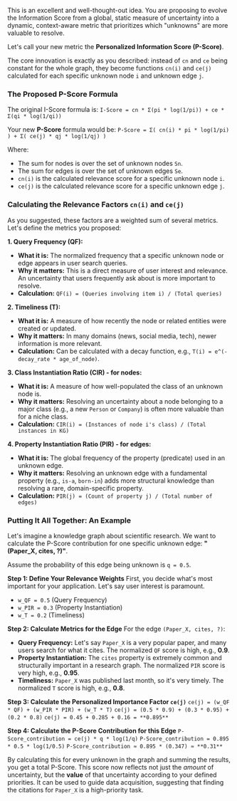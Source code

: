 This is an excellent and well-thought-out idea. You are proposing to evolve the Information Score from a global, static measure of uncertainty into a dynamic, context-aware metric that prioritizes which "unknowns" are more valuable to resolve.

Let's call your new metric the **Personalized Information Score (P-Score)**.

The core innovation is exactly as you described: instead of `cn` and `ce` being constant for the whole graph, they become functions `cn(i)` and `ce(j)` calculated for each specific unknown node `i` and unknown edge `j`.

### The Proposed P-Score Formula

The original I-Score formula is:
`I-Score = cn * Σ(pi * log(1/pi)) + ce * Σ(qi * log(1/qi))`

Your new **P-Score** formula would be:
`P-Score = Σ( cn(i) * pi * log(1/pi) ) + Σ( ce(j) * qj * log(1/qj) )`

Where:
*   The sum for nodes is over the set of unknown nodes `Sn`.
*   The sum for edges is over the set of unknown edges `Se`.
*   `cn(i)` is the calculated relevance score for a specific unknown node `i`.
*   `ce(j)` is the calculated relevance score for a specific unknown edge `j`.

### Calculating the Relevance Factors `cn(i)` and `ce(j)`

As you suggested, these factors are a weighted sum of several metrics. Let's define the metrics you proposed:

**1. Query Frequency (QF):**
*   **What it is:** The normalized frequency that a specific unknown node or edge appears in user search queries.
*   **Why it matters:** This is a direct measure of user interest and relevance. An uncertainty that users frequently ask about is more important to resolve.
*   **Calculation:** `QF(i) = (Queries involving item i) / (Total queries)`

**2. Timeliness (T):**
*   **What it is:** A measure of how recently the node or related entities were created or updated.
*   **Why it matters:** In many domains (news, social media, tech), newer information is more relevant.
*   **Calculation:** Can be calculated with a decay function, e.g., `T(i) = e^(-decay_rate * age_of_node)`.

**3. Class Instantiation Ratio (CIR) - for nodes:**
*   **What it is:** A measure of how well-populated the class of an unknown node is.
*   **Why it matters:** Resolving an uncertainty about a node belonging to a major class (e.g., a new `Person` or `Company`) is often more valuable than for a niche class.
*   **Calculation:** `CIR(i) = (Instances of node i's class) / (Total instances in KG)`

**4. Property Instantiation Ratio (PIR) - for edges:**
*   **What it is:** The global frequency of the property (predicate) used in an unknown edge.
*   **Why it matters:** Resolving an unknown edge with a fundamental property (e.g., `is-a`, `born-in`) adds more structural knowledge than resolving a rare, domain-specific property.
*   **Calculation:** `PIR(j) = (Count of property j) / (Total number of edges)`

### Putting It All Together: An Example

Let's imagine a knowledge graph about scientific research. We want to calculate the P-Score contribution for one specific unknown edge: **"(Paper_X, cites, ?)"**.

Assume the probability of this edge being unknown is `q = 0.5`.

**Step 1: Define Your Relevance Weights**
First, you decide what's most important for your application. Let's say user interest is paramount.
*   `w_QF = 0.5` (Query Frequency)
*   `w_PIR = 0.3` (Property Instantiation)
*   `w_T = 0.2` (Timeliness)

**Step 2: Calculate Metrics for the Edge**
For the edge `(Paper_X, cites, ?)`:
*   **Query Frequency:** Let's say `Paper_X` is a very popular paper, and many users search for what it cites. The normalized `QF` score is high, e.g., **0.9**.
*   **Property Instantiation:** The `cites` property is extremely common and structurally important in a research graph. The normalized `PIR` score is very high, e.g., **0.95**.
*   **Timeliness:** `Paper_X` was published last month, so it's very timely. The normalized `T` score is high, e.g., **0.8**.

**Step 3: Calculate the Personalized Importance Factor `ce(j)`**
`ce(j) = (w_QF * QF) + (w_PIR * PIR) + (w_T * T)`
`ce(j) = (0.5 * 0.9) + (0.3 * 0.95) + (0.2 * 0.8)`
`ce(j) = 0.45 + 0.285 + 0.16 = **0.895**`

**Step 4: Calculate the P-Score Contribution for this Edge**
`P-Score_contribution = ce(j) * q * log(1/q)`
`P-Score_contribution = 0.895 * 0.5 * log(1/0.5)`
`P-Score_contribution ≈ 0.895 * (0.347) ≈ **0.31**`

By calculating this for every unknown in the graph and summing the results, you get a total P-Score. This score now reflects not just the *amount* of uncertainty, but the **value** of that uncertainty according to your defined priorities. It can be used to guide data acquisition, suggesting that finding the citations for `Paper_X` is a high-priority task.
